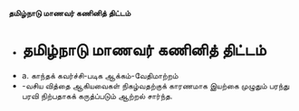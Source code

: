**தமிழ்நாடு மாணவர் கணினித் திட்டம்**
- # தமிழ்நாடு மாணவர் கணினித் திட்டம்
- a. காந்தக் கவர்ச்சி-படிக ஆக்கம்-வேதிமாற்றம்
- -வசிய வித்தை ஆகியவைகள் நிகழ்வதற்குக் காரணமாக இயற்கை முழுதும் பரந்து பரவி நிற்பதாகக் கருத்ப்படும் ஆற்றல் சார்ந்த.

